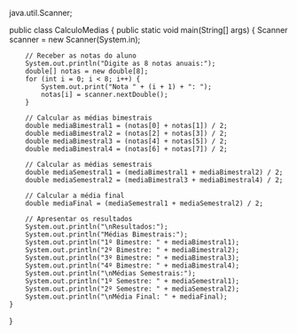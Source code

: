  java.util.Scanner;

public class CalculoMedias {
    public static void main(String[] args) {
        Scanner scanner = new Scanner(System.in);

        // Receber as notas do aluno
        System.out.println("Digite as 8 notas anuais:");
        double[] notas = new double[8];
        for (int i = 0; i < 8; i++) {
            System.out.print("Nota " + (i + 1) + ": ");
            notas[i] = scanner.nextDouble();
        }

        // Calcular as médias bimestrais
        double mediaBimestral1 = (notas[0] + notas[1]) / 2;
        double mediaBimestral2 = (notas[2] + notas[3]) / 2;
        double mediaBimestral3 = (notas[4] + notas[5]) / 2;
        double mediaBimestral4 = (notas[6] + notas[7]) / 2;

        // Calcular as médias semestrais
        double mediaSemestral1 = (mediaBimestral1 + mediaBimestral2) / 2;
        double mediaSemestral2 = (mediaBimestral3 + mediaBimestral4) / 2;

        // Calcular a média final
        double mediaFinal = (mediaSemestral1 + mediaSemestral2) / 2;

        // Apresentar os resultados
        System.out.println("\nResultados:");
        System.out.println("Médias Bimestrais:");
        System.out.println("1º Bimestre: " + mediaBimestral1);
        System.out.println("2º Bimestre: " + mediaBimestral2);
        System.out.println("3º Bimestre: " + mediaBimestral3);
        System.out.println("4º Bimestre: " + mediaBimestral4);
        System.out.println("\nMédias Semestrais:");
        System.out.println("1º Semestre: " + mediaSemestral1);
        System.out.println("2º Semestre: " + mediaSemestral2);
        System.out.println("\nMédia Final: " + mediaFinal);
    }
}
